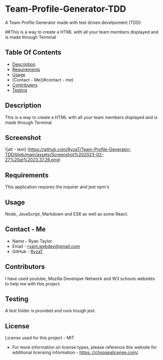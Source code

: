 # Team-Profile-Generator-TDD
A Team Profile Generator made with test driven develpoment (TDD)

##This is a way to create a HTML with all your team members displayed and is made through Terminal


## Table Of Contents
  * [Description](#description)
  * [Requirements](#require)
  * [Usage](#usage)
  * [Contact - Me](#contact - me)
  * [Contributers](#contributors)
  * [Testing](#test)


## Description
This is a way to create a HTML with all your team members displayed and is made through Terminal

## Screenshot
![alt - text] (https://github.com/RyzaT/Team-Profile-Generator-TDD/blob/main/assets/Screenshot%202023-02-27%20at%2023.37.26.png)

## Requirements
This application requires the inquirer and jest npm's

## Usage
Node, JavaScript, Markdown and ES6 as well as some React.

## Contact - Me
* Name - Ryan Taylor
* Email - ryant.webdev@gmail.com
* GitHub - [RyzaT](https://github.com/RyzaT/)

## Contributors
I have used youtube, Mozilla Developer Network and W3 schools websites to help me with this project.

## Testing
A test folder is provided and runs trough jest.

## License
  License used for this project - MIT
  * For more information on license types, please reference this website
for additional licensing information - [https: //choosealicense.com/](https://choosealicense.com/).
  